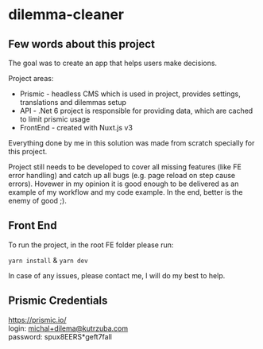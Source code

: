 # dilemma-cleaner

## Few words about this project
The goal was to create an app that helps users make decisions.  
  
Project areas:
* Prismic - headless CMS which is used in project, provides settings, translations and dilemmas setup
* API - .Net 6 project is responsible for providing data, which are cached to limit prismic usage
* FrontEnd - created with Nuxt.js v3

Everything done by me in this solution was made from scratch specially for this project.  
  
Project still needs to be developed to cover all missing features (like FE error handling) and catch up all bugs (e.g. page reload on step cause errors). Hovewer in my opinion it is good enough to be delivered as an example of my workflow and my code example. In the end, better is the enemy of good ;).

## Front End
  
To run the project, in the root FE folder please run:  
  
`yarn install` & `yarn dev`  

In case of any issues, please contact me, I will do my best to help.

## Prismic Credentials
  
https://prismic.io/  
login: michal+dilema@kutrzuba.com  
password: spux8EERS*geft7fall  
